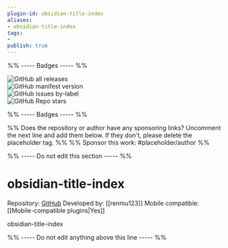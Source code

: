 ```yaml
---
plugin-id: obsidian-title-index
aliases:
- obsidian-title-index
tags: 
- 
publish: true
---
```


%% ----- Badges ----- %%

![GitHub all releases](https://img.shields.io/github/downloads/renmu123/obsidian-markdown-index/total?color=573E7A&logo=github&style=for-the-badge)   
![GitHub manifest version](https://img.shields.io/github/manifest-json/v/renmu123/obsidian-markdown-index?color=573E7A&logo=github&style=for-the-badge)   
![GitHub issues by-label](https://img.shields.io/github/issues/renmu123/obsidian-markdown-index/help%20wanted?color=573E7A&logo=github&style=for-the-badge)   
![GitHub Repo stars](https://img.shields.io/github/stars/renmu123/obsidian-markdown-index?color=573E7A&logo=github&style=for-the-badge)

%% ----- Badges ----- %%

%% Does the repository or author have any sponsoring links? Uncomment the next line and add them below. If they don't, please delete the placeholder tag. %%
%% Sponsor this work: #placeholder/author %%

%% ----- Do not edit this section ----- %%

# obsidian-title-index

Repository: [GitHub](https://github.com/renmu123/obsidian-markdown-index)
Developed by: [[renmu123]]
Mobile compatible: [[Mobile-compatible plugins|Yes]]

obsidian-title-index

%% ----- Do not edit anything above this line ----- %% 
